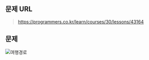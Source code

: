 ## 문제 URL
> https://programmers.co.kr/learn/courses/30/lessons/43164

## 문제
![여행경로](https://user-images.githubusercontent.com/46267635/79639823-032e5880-81c9-11ea-9544-e18c64f322a9.PNG)
